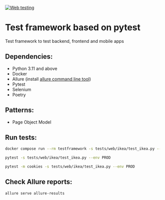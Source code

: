[![Web testing](https://github.com/alex-wahl/testframework-pytest/actions/workflows/test.yml/badge.svg?branch=main)](https://github.com/alex-wahl/testframework-pytest/actions/workflows/test.yml)

# Test framework based on pytest
Test framework to test backend, frontend and mobile apps

## Dependencies:
- Python 3.11 and above
- Docker
- Allure (install [allure command line tool](https://allurereport.org/docs/gettingstarted-installation/))
- Pytest
- Selenium
- Poetry

## Patterns:    
- Page Object Model

## Run tests:
```bash
docker compose run --rm testframework -s tests/web/ikea/test_ikea.py --env PROD

pytest -s tests/web/ikea/test_ikea.py --env PROD

pytest -m cookies -s tests/web/ikea/test_ikea.py --env PROD
```

## Check Allure reports:
```bash
allure serve allure-results
```